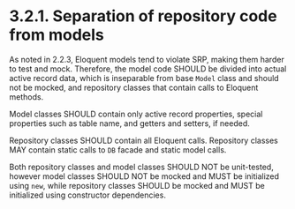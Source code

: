 # 3.2.1. Separation of repository code from models

As noted in 2.2.3, Eloquent models tend to violate SRP, making them harder to test
and mock. Therefore, the model code SHOULD be divided into actual active record data,
which is inseparable from base `Model` class and should not be mocked, and repository
classes that contain calls to Eloquent methods.

Model classes SHOULD contain only active record properties, special properties such
as table name, and getters and setters, if needed.

Repository classes SHOULD contain all Eloquent calls. Repository classes MAY contain
static calls to `DB` facade and static model calls.

Both repository classes and model classes SHOULD NOT be unit-tested, however model
classes SHOULD NOT be mocked and MUST be initialized using `new`, while repository 
classes SHOULD be mocked and MUST be initialized using constructor dependencies.
